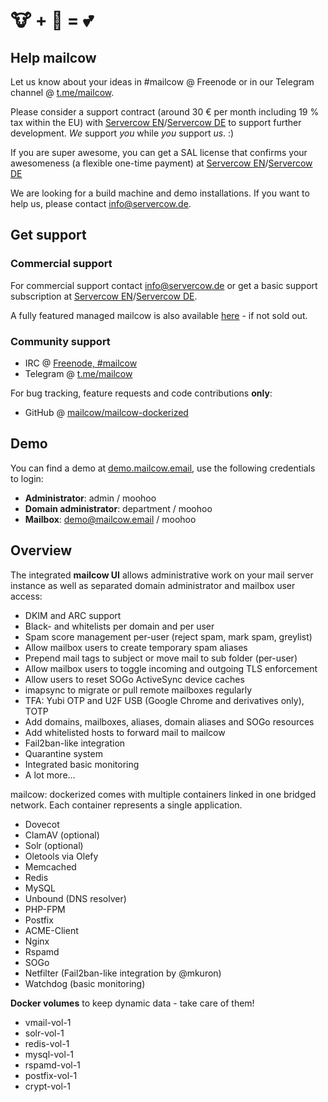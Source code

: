  # 🐮 + 🐋 = 💕

## Help mailcow

Let us know about your ideas in #mailcow @ Freenode or in our Telegram channel @ [t.me/mailcow](https://t.me/mailcow).

Please consider a support contract (around 30 € per month including 19 % tax within the EU) with [Servercow EN](https://www.servercow.de/mailcow?lang=en#support)/[Servercow DE](https://www.servercow.de/mailcow?#support) to support further development. _We_ support _you_ while _you_ support _us_. :)

If you are super awesome, you can get a SAL license that confirms your awesomeness (a flexible one-time payment) at [Servercow EN](https://www.servercow.de/mailcow?lang=en#sal)/[Servercow DE](https://www.servercow.de/mailcow#sal)

We are looking for a build machine and demo installations. If you want to help us, please contact [info@servercow.de](mailto:info@servercow.de).

## Get support

### Commercial support

For commercial support contact [info@servercow.de](mailto:info@servercow.de) or get a basic support subscription at [Servercow EN](https://www.servercow.de/mailcow?lang=en#support)/[Servercow DE](https://www.servercow.de/mailcow#support).

A fully featured managed mailcow is also available [here](https://www.servercow.de/mailcow#managed) - if not sold out.

### Community support

- IRC @ [Freenode, #mailcow](irc://irc.freenode.org:6667/mailcow)
- Telegram @ [t.me/mailcow](https://t.me/mailcow)

For bug tracking, feature requests and code contributions **only**:

- GitHub @ [mailcow/mailcow-dockerized](https://github.com/mailcow/mailcow-dockerized)

## Demo

You can find a demo at [demo.mailcow.email](https://demo.mailcow.email), use the following credentials to login:

- **Administrator**: admin / moohoo
- **Domain administrator**: department / moohoo
- **Mailbox**: demo@mailcow.email / moohoo

## Overview

The integrated **mailcow UI** allows administrative work on your mail server instance as well as separated domain administrator and mailbox user access:

- DKIM and ARC support
- Black- and whitelists per domain and per user
- Spam score management per-user (reject spam, mark spam, greylist)
- Allow mailbox users to create temporary spam aliases
- Prepend mail tags to subject or move mail to sub folder (per-user)
- Allow mailbox users to toggle incoming and outgoing TLS enforcement
- Allow users to reset SOGo ActiveSync device caches
- imapsync to migrate or pull remote mailboxes regularly
- TFA: Yubi OTP and U2F USB (Google Chrome and derivatives only), TOTP
- Add domains, mailboxes, aliases, domain aliases and SOGo resources
- Add whitelisted hosts to forward mail to mailcow
- Fail2ban-like integration
- Quarantine system
- Integrated basic monitoring
- A lot more...

mailcow: dockerized comes with multiple containers linked in one bridged network.
Each container represents a single application.

- Dovecot
- ClamAV (optional)
- Solr (optional)
- Oletools via Olefy
- Memcached
- Redis
- MySQL
- Unbound (DNS resolver)
- PHP-FPM
- Postfix
- ACME-Client
- Nginx
- Rspamd
- SOGo
- Netfilter (Fail2ban-like integration by @mkuron)
- Watchdog (basic monitoring)

**Docker volumes** to keep dynamic data - take care of them!

- vmail-vol-1
- solr-vol-1
- redis-vol-1
- mysql-vol-1
- rspamd-vol-1
- postfix-vol-1
- crypt-vol-1
